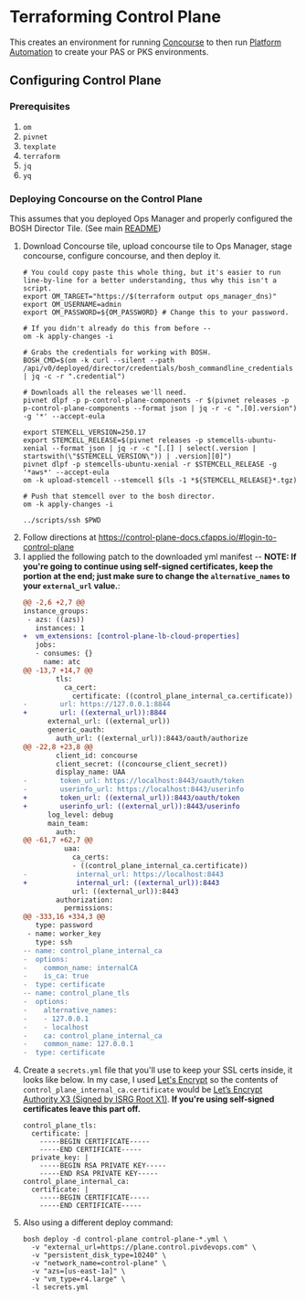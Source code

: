 # Terraforming Control Plane

This creates an environment for running [Concourse](concourse.io) to then run [Platform Automation](http://docs.pivotal.io/pcf-automation/) to create your PAS or PKS environments.

## Configuring Control Plane

### Prerequisites

1. `om`
1. `pivnet`
1. `texplate`
1. `terraform`
1. `jq`
1. `yq`

### Deploying Concourse on the Control Plane

This assumes that you deployed Ops Manager and properly configured the BOSH Director Tile. (See main [README](../README.md))

1. Download Concourse tile, upload concourse tile to Ops Manager, stage concourse, configure concourse, and then deploy it.
    ```
    # You could copy paste this whole thing, but it's easier to run line-by-line for a better understanding, thus why this isn't a script.
    export OM_TARGET="https://$(terraform output ops_manager_dns)"
    export OM_USERNAME=admin
    export OM_PASSWORD=${OM_PASSWORD} # Change this to your password.

    # If you didn't already do this from before --
    om -k apply-changes -i

    # Grabs the credentials for working with BOSH.
    BOSH_CMD=$(om -k curl --silent --path /api/v0/deployed/director/credentials/bosh_commandline_credentials | jq -c -r ".credential")

    # Downloads all the releases we'll need.
    pivnet dlpf -p p-control-plane-components -r $(pivnet releases -p p-control-plane-components --format json | jq -r -c ".[0].version") -g '*' --accept-eula

    export STEMCELL_VERSION=250.17
    export STEMCELL_RELEASE=$(pivnet releases -p stemcells-ubuntu-xenial --format json | jq -r -c "[.[] | select(.version | startswith(\"$STEMCELL_VERSION\")) | .version][0]")
    pivnet dlpf -p stemcells-ubuntu-xenial -r $STEMCELL_RELEASE -g '*aws*' --accept-eula
    om -k upload-stemcell --stemcell $(ls -1 *${STEMCELL_RELEASE}*.tgz)

    # Push that stemcell over to the bosh director.
    om -k apply-changes -i

    ../scripts/ssh $PWD
    ```
1. Follow directions at https://control-plane-docs.cfapps.io/#login-to-control-plane
1. I applied the following patch to the downloaded yml manifest -- **NOTE: If you're going to continue using self-signed certificates, keep the portion at the end; just make sure to change the `alternative_names` to your `external_url` value.**:
    ```diff
    @@ -2,6 +2,7 @@
    instance_groups:
     - azs: ((azs))
       instances: 1
    +  vm_extensions: [control-plane-lb-cloud-properties]
       jobs:
       - consumes: {}
         name: atc
    @@ -13,7 +14,7 @@
            tls:
              ca_cert:
                certificate: ((control_plane_internal_ca.certificate))
    -        url: https://127.0.0.1:8844
    +        url: ((external_url)):8844
          external_url: ((external_url))
          generic_oauth:
            auth_url: ((external_url)):8443/oauth/authorize
    @@ -22,8 +23,8 @@
            client_id: concourse
            client_secret: ((concourse_client_secret))
            display_name: UAA
    -        token_url: https://localhost:8443/oauth/token
    -        userinfo_url: https://localhost:8443/userinfo
    +        token_url: ((external_url)):8443/oauth/token
    +        userinfo_url: ((external_url)):8443/userinfo
          log_level: debug
          main_team:
            auth:
    @@ -61,7 +62,7 @@
              uaa:
                ca_certs:
                - ((control_plane_internal_ca.certificate))
    -            internal_url: https://localhost:8443
    +            internal_url: ((external_url)):8443
                url: ((external_url)):8443
            authorization:
              permissions:
    @@ -333,16 +334,3 @@
       type: password
     - name: worker_key
       type: ssh
    -- name: control_plane_internal_ca
    -  options:
    -    common_name: internalCA
    -    is_ca: true
    -  type: certificate
    -- name: control_plane_tls
    -  options:
    -    alternative_names:
    -    - 127.0.0.1
    -    - localhost
    -    ca: control_plane_internal_ca
    -    common_name: 127.0.0.1
    -  type: certificate
    ```
1. Create a `secrets.yml` file that you'll use to keep your SSL certs inside, it looks like below.  In my case, I used [Let's Encrypt](https://letsencrypt.org/) so the contents of `control_plane_internal_ca.certificate` would be [Let’s Encrypt Authority X3 (Signed by ISRG Root X1)](https://letsencrypt.org/certs/letsencryptauthorityx3.pem.txt).  **If you're using self-signed certificates leave this part off.**
    ```
    control_plane_tls:
      certificate: |
        -----BEGIN CERTIFICATE-----
        -----END CERTIFICATE-----
      private_key: |
        -----BEGIN RSA PRIVATE KEY-----
        -----END RSA PRIVATE KEY-----
    control_plane_internal_ca:
      certificate: |
        -----BEGIN CERTIFICATE-----
        -----END CERTIFICATE-----
    ```
1. Also using a different deploy command:
    ```
    bosh deploy -d control-plane control-plane-*.yml \
      -v "external_url=https://plane.control.pivdevops.com" \
      -v "persistent_disk_type=10240" \
      -v "network_name=control-plane" \
      -v "azs=[us-east-1a]" \
      -v "vm_type=r4.large" \
      -l secrets.yml
    ```
